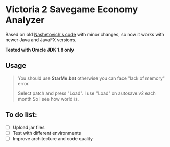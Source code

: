 # Victoria 2 Savegame Economy Analyzer

Based on old [Nashetovich's code](http://oldforum.paradoxplaza.com/forum/showthread.php?715468) with minor changes, 
 so now it works with newer Java and JavaFX versions. 
 
**Tested with Oracle JDK 1.8 only** 

## Usage

>You should use **StarMe.bat** otherwise you can face "lack of memory" error.
>
>Select patch and press "Load". I use "Load" on autosave.v2 each month So I see how world is.

 
## To do list:

- [ ] Upload jar files
- [ ] Test with different environments
- [ ] Improve architecture and code quality